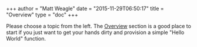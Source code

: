 +++
author = "Matt Weagle"
date = "2015-11-29T06:50:17"
title = "Overview"
type = "doc"
+++

Please choose a topic from the left.  The [Overview](./overview) section is a good place to start if you just want to get your hands dirty and provision a simple "Hello World" function.
